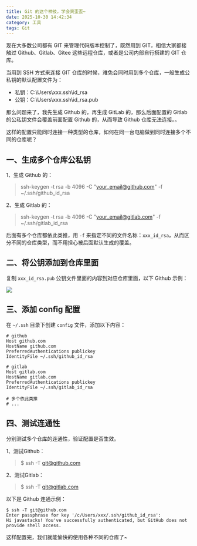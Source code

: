 ```yaml
---
title: Git 的这个神技，学会爽歪歪~
date: 2025-10-30 14:42:34
category: 工具
tags: Git
---
```


现在大多数公司都有 GIT 来管理代码版本控制了，既然用到 GIT，相信大家都接触过 Github、Gitlab、Gitee 这些远程仓库，或者是公司内部自行搭建的 GIT 仓库。

当用到 SSH 方式来连接 GIT 仓库的时候，难免会同时用到多个仓库，一般生成公私钥的默认配置文件为：

- 私钥：C:\Users\xxx\.ssh\id_rsa
- 公钥：C:\Users\xxx\.ssh\id_rsa.pub

那么问题来了，我先生成 Github 的，再生成 GitLab 的，那么后面配置的 Gitlab 的公私钥文件会覆盖前面配置 Github 的，从而导致 Github 仓库无法连接。。

这样的配置只能同时连接一种类型的仓库，如何在同一台电脑做到同时连接多个不同的仓库呢？

## 一、生成多个仓库公私钥

1、生成 Github 的：

> ssh-keygen -t rsa -b 4096 -C "your_email@github.com" -f ~/.ssh/github_id_rsa

2、生成 Gitlab 的：

> ssh-keygen -t rsa -b 4096 -C "your_email@gitlab.com" -f ~/.ssh/gitlab_id_rsa

后面有多个仓库都依此类推，用 `-f` 来指定不同的文件名称：`xxx_id_rsa`，从而区分不同的仓库类型，而不用担心被后面默认生成的覆盖。 

## 二、将公钥添加到仓库里面

复制 `xxx_id_rsa.pub` 公钥文件里面的内容到对应仓库里面，以下 Github 示例：

![](http://img.javastack.cn/20190821105635.png)

## 三、添加 config 配置

在 `~/.ssh` 目录下创建 `config` 文件，添加以下内容：

```
# github
Host github.com
HostName github.com
PreferredAuthentications publickey
IdentityFile ~/.ssh/github_id_rsa

# gitlab
Host gitlab.com
HostName gitlab.com
PreferredAuthentications publickey
IdentityFile ~/.ssh/gitlab_id_rsa

# 多个依此类推
# ...
```

## 四、测试连通性

分别测试多个仓库的连通性，验证配置是否生效。

1、测试Github：

> $ ssh -T git@github.com

2、测试Gitlab：

> $ ssh -T git@gitlab.com

以下是 Github 连通示例：

```
$ ssh -T git@github.com
Enter passphrase for key '/c/Users/xxx/.ssh/github_id_rsa':
Hi javastacks! You've successfully authenticated, but GitHub does not provide shell access.
```

这样配置完，我们就能愉快的使用各种不同的仓库了~


